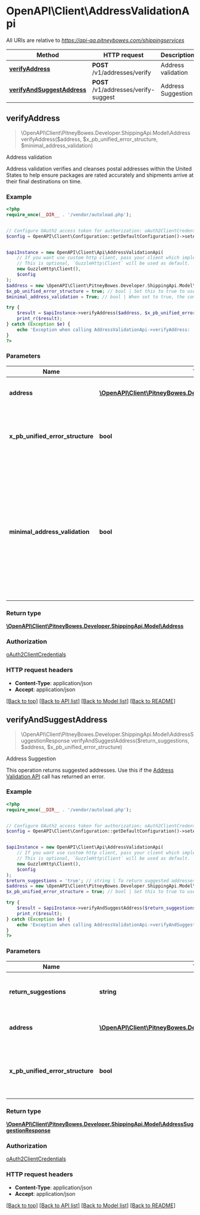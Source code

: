 # OpenAPI\Client\AddressValidationApi

All URIs are relative to *https://api-qa.pitneybowes.com/shippingservices*

Method | HTTP request | Description
------------- | ------------- | -------------
[**verifyAddress**](AddressValidationApi.md#verifyAddress) | **POST** /v1/addresses/verify | Address validation
[**verifyAndSuggestAddress**](AddressValidationApi.md#verifyAndSuggestAddress) | **POST** /v1/addresses/verify-suggest | Address Suggestion



## verifyAddress

> \OpenAPI\Client\PitneyBowes.Developer.ShippingApi.Model\Address verifyAddress($address, $x_pb_unified_error_structure, $minimal_address_validation)

Address validation

Address validation verifies and cleanses postal addresses within the United States to help ensure packages are rated accurately and shipments arrive at their final destinations on time.

### Example

```php
<?php
require_once(__DIR__ . '/vendor/autoload.php');


// Configure OAuth2 access token for authorization: oAuth2ClientCredentials
$config = OpenAPI\Client\Configuration::getDefaultConfiguration()->setAccessToken('YOUR_ACCESS_TOKEN');


$apiInstance = new OpenAPI\Client\Api\AddressValidationApi(
    // If you want use custom http client, pass your client which implements `GuzzleHttp\ClientInterface`.
    // This is optional, `GuzzleHttp\Client` will be used as default.
    new GuzzleHttp\Client(),
    $config
);
$address = new \OpenAPI\Client\PitneyBowes.Developer.ShippingApi.Model\Address(); // \OpenAPI\Client\PitneyBowes.Developer.ShippingApi.Model\Address | Address object that needs to be validated.
$x_pb_unified_error_structure = true; // bool | Set this to true to use the standard [error object](https://shipping.pitneybowes.com/reference/error-object.html#standard-error-object) if an error occurs.
$minimal_address_validation = True; // bool | When set to true, the complete address (delivery line and last line) is validated but only the last line (city, state, and postal code) would be changed by the validation check.

try {
    $result = $apiInstance->verifyAddress($address, $x_pb_unified_error_structure, $minimal_address_validation);
    print_r($result);
} catch (Exception $e) {
    echo 'Exception when calling AddressValidationApi->verifyAddress: ', $e->getMessage(), PHP_EOL;
}
?>
```

### Parameters


Name | Type | Description  | Notes
------------- | ------------- | ------------- | -------------
 **address** | [**\OpenAPI\Client\PitneyBowes.Developer.ShippingApi.Model\Address**](../Model/Address.md)| Address object that needs to be validated. |
 **x_pb_unified_error_structure** | **bool**| Set this to true to use the standard [error object](https://shipping.pitneybowes.com/reference/error-object.html#standard-error-object) if an error occurs. | [optional] [default to true]
 **minimal_address_validation** | **bool**| When set to true, the complete address (delivery line and last line) is validated but only the last line (city, state, and postal code) would be changed by the validation check. | [optional]

### Return type

[**\OpenAPI\Client\PitneyBowes.Developer.ShippingApi.Model\Address**](../Model/Address.md)

### Authorization

[oAuth2ClientCredentials](../../README.md#oAuth2ClientCredentials)

### HTTP request headers

- **Content-Type**: application/json
- **Accept**: application/json

[[Back to top]](#) [[Back to API list]](../../README.md#documentation-for-api-endpoints)
[[Back to Model list]](../../README.md#documentation-for-models)
[[Back to README]](../../README.md)


## verifyAndSuggestAddress

> \OpenAPI\Client\PitneyBowes.Developer.ShippingApi.Model\AddressSuggestionResponse verifyAndSuggestAddress($return_suggestions, $address, $x_pb_unified_error_structure)

Address Suggestion

This operation returns suggested addresses. Use this if the [Address Validation API](https://shipping.pitneybowes.com/api/post-address-verify.html) call has returned an error.

### Example

```php
<?php
require_once(__DIR__ . '/vendor/autoload.php');


// Configure OAuth2 access token for authorization: oAuth2ClientCredentials
$config = OpenAPI\Client\Configuration::getDefaultConfiguration()->setAccessToken('YOUR_ACCESS_TOKEN');


$apiInstance = new OpenAPI\Client\Api\AddressValidationApi(
    // If you want use custom http client, pass your client which implements `GuzzleHttp\ClientInterface`.
    // This is optional, `GuzzleHttp\Client` will be used as default.
    new GuzzleHttp\Client(),
    $config
);
$return_suggestions = 'true'; // string | To return suggested addresses, set this to true.
$address = new \OpenAPI\Client\PitneyBowes.Developer.ShippingApi.Model\Address(); // \OpenAPI\Client\PitneyBowes.Developer.ShippingApi.Model\Address | Address object that needs to be validated.
$x_pb_unified_error_structure = true; // bool | Set this to true to use the standard [error object](https://shipping.pitneybowes.com/reference/error-object.html#standard-error-object) if an error occurs.

try {
    $result = $apiInstance->verifyAndSuggestAddress($return_suggestions, $address, $x_pb_unified_error_structure);
    print_r($result);
} catch (Exception $e) {
    echo 'Exception when calling AddressValidationApi->verifyAndSuggestAddress: ', $e->getMessage(), PHP_EOL;
}
?>
```

### Parameters


Name | Type | Description  | Notes
------------- | ------------- | ------------- | -------------
 **return_suggestions** | **string**| To return suggested addresses, set this to true. | [default to &#39;true&#39;]
 **address** | [**\OpenAPI\Client\PitneyBowes.Developer.ShippingApi.Model\Address**](../Model/Address.md)| Address object that needs to be validated. |
 **x_pb_unified_error_structure** | **bool**| Set this to true to use the standard [error object](https://shipping.pitneybowes.com/reference/error-object.html#standard-error-object) if an error occurs. | [optional] [default to true]

### Return type

[**\OpenAPI\Client\PitneyBowes.Developer.ShippingApi.Model\AddressSuggestionResponse**](../Model/AddressSuggestionResponse.md)

### Authorization

[oAuth2ClientCredentials](../../README.md#oAuth2ClientCredentials)

### HTTP request headers

- **Content-Type**: application/json
- **Accept**: application/json

[[Back to top]](#) [[Back to API list]](../../README.md#documentation-for-api-endpoints)
[[Back to Model list]](../../README.md#documentation-for-models)
[[Back to README]](../../README.md)


